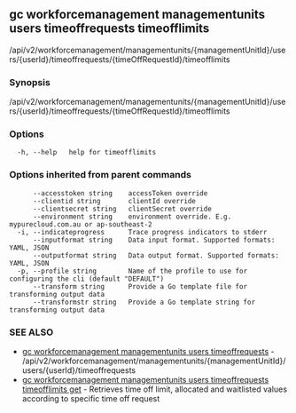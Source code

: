 ## gc workforcemanagement managementunits users timeoffrequests timeofflimits

/api/v2/workforcemanagement/managementunits/{managementUnitId}/users/{userId}/timeoffrequests/{timeOffRequestId}/timeofflimits

### Synopsis

/api/v2/workforcemanagement/managementunits/{managementUnitId}/users/{userId}/timeoffrequests/{timeOffRequestId}/timeofflimits

### Options

```
  -h, --help   help for timeofflimits
```

### Options inherited from parent commands

```
      --accesstoken string    accessToken override
      --clientid string       clientId override
      --clientsecret string   clientSecret override
      --environment string    environment override. E.g. mypurecloud.com.au or ap-southeast-2
  -i, --indicateprogress      Trace progress indicators to stderr
      --inputformat string    Data input format. Supported formats: YAML, JSON
      --outputformat string   Data output format. Supported formats: YAML, JSON
  -p, --profile string        Name of the profile to use for configuring the cli (default "DEFAULT")
      --transform string      Provide a Go template file for transforming output data
      --transformstr string   Provide a Go template string for transforming output data
```

### SEE ALSO

* [gc workforcemanagement managementunits users timeoffrequests](gc_workforcemanagement_managementunits_users_timeoffrequests.html)	 - /api/v2/workforcemanagement/managementunits/{managementUnitId}/users/{userId}/timeoffrequests
* [gc workforcemanagement managementunits users timeoffrequests timeofflimits get](gc_workforcemanagement_managementunits_users_timeoffrequests_timeofflimits_get.html)	 - Retrieves time off limit, allocated and waitlisted values according to specific time off request


